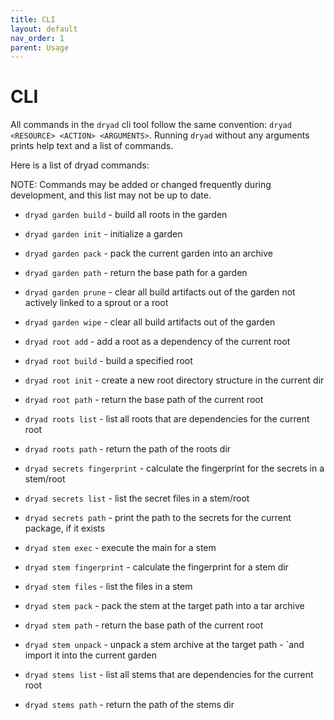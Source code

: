 ```yaml
---
title: CLI
layout: default
nav_order: 1
parent: Usage
---
```


# CLI

All commands in the `dryad` cli tool follow the same convention:
`dryad <RESOURCE> <ACTION> <ARGUMENTS>`.  Running `dryad` without any arguments prints help text and a list of commands.

Here is a list of dryad commands:

NOTE: Commands may be added or changed frequently during development, and this list may not be up to date.

- `dryad garden build` - build all roots in the garden
- `dryad garden init` - initialize a garden
- `dryad garden pack` - pack the current garden into an archive 
- `dryad garden path` - return the base path for a garden
- `dryad garden prune` - clear all build artifacts out of the garden not actively linked to a sprout or a root
- `dryad garden wipe` - clear all build artifacts out of the garden

- `dryad root add` - add a root as a dependency of the current root
- `dryad root build` - build a specified root
- `dryad root init` - create a new root directory structure in the current dir
- `dryad root path` - return the base path of the current root

- `dryad roots list` - list all roots that are dependencies for the current root
- `dryad roots path` - return the path of the roots dir

- `dryad secrets fingerprint` - calculate the fingerprint for the secrets in a stem/root
- `dryad secrets list` - list the secret files in a stem/root
- `dryad secrets path` - print the path to the secrets for the current package, if it exists

- `dryad stem exec` - execute the main for a stem
- `dryad stem fingerprint` - calculate the fingerprint for a stem dir
- `dryad stem files` - list the files in a stem
- `dryad stem pack` - pack the stem at the target path into a tar archive
- `dryad stem path` - return the base path of the current root
- `dryad stem unpack` - unpack a stem archive at the target path - `and import it into the current garden

- `dryad stems list` - list all stems that are dependencies for the current root
- `dryad stems path` - return the path of the stems dir

